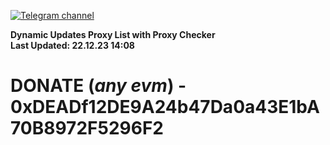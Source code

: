 [![Telegram channel](https://img.shields.io/endpoint?url=https://runkit.io/damiankrawczyk/telegram-badge/branches/master?url=https://t.me/n4z4v0d)](https://t.me/n4z4v0d) 

**Dynamic Updates Proxy List with Proxy Checker**  
**Last Updated: 22.12.23 14:08**

# DONATE (_any evm_) - 0xDEADf12DE9A24b47Da0a43E1bA70B8972F5296F2

